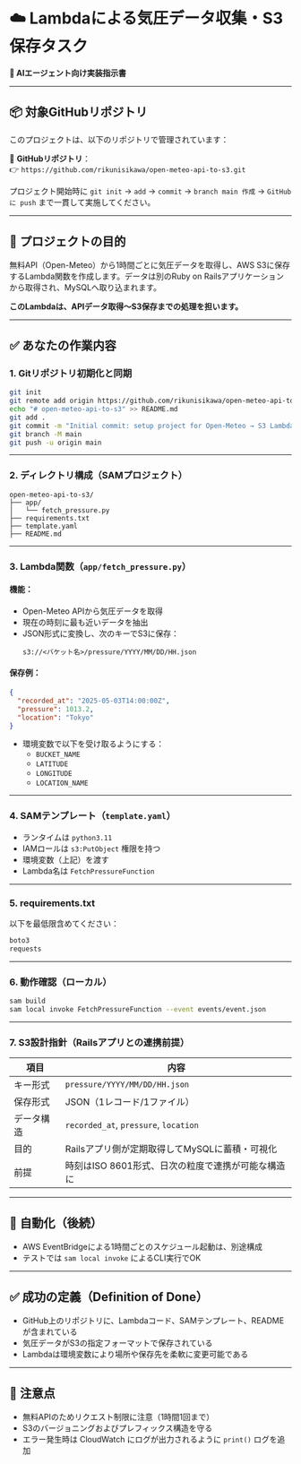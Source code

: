# ☁️ Lambdaによる気圧データ収集・S3保存タスク  
**🧠 AIエージェント向け実装指示書**

---

## 📦 対象GitHubリポジトリ

このプロジェクトは、以下のリポジトリで管理されています：

🔗 **GitHubリポジトリ**：  
👉 `https://github.com/rikunisikawa/open-meteo-api-to-s3.git`

プロジェクト開始時に `git init` → `add` → `commit` → `branch main 作成` → `GitHub に push` まで一貫して実施してください。

---

## 🎯 プロジェクトの目的

無料API（Open-Meteo）から1時間ごとに気圧データを取得し、AWS S3に保存するLambda関数を作成します。データは別のRuby on Railsアプリケーションから取得され、MySQLへ取り込まれます。

**このLambdaは、APIデータ取得〜S3保存までの処理を担います。**

---

## ✅ あなたの作業内容

### 1. Gitリポジトリ初期化と同期

```bash
git init
git remote add origin https://github.com/rikunisikawa/open-meteo-api-to-s3.git
echo "# open-meteo-api-to-s3" >> README.md
git add .
git commit -m "Initial commit: setup project for Open-Meteo → S3 Lambda"
git branch -M main
git push -u origin main
```

---

### 2. ディレクトリ構成（SAMプロジェクト）

```
open-meteo-api-to-s3/
├── app/
│   └── fetch_pressure.py
├── requirements.txt
├── template.yaml
├── README.md
```

---

### 3. Lambda関数（`app/fetch_pressure.py`）

#### 機能：
- Open-Meteo APIから気圧データを取得
- 現在の時刻に最も近いデータを抽出
- JSON形式に変換し、次のキーでS3に保存：
  ```
  s3://<バケット名>/pressure/YYYY/MM/DD/HH.json
  ```

#### 保存例：

```json
{
  "recorded_at": "2025-05-03T14:00:00Z",
  "pressure": 1013.2,
  "location": "Tokyo"
}
```

- 環境変数で以下を受け取るようにする：
  - `BUCKET_NAME`
  - `LATITUDE`
  - `LONGITUDE`
  - `LOCATION_NAME`

---

### 4. SAMテンプレート（`template.yaml`）

- ランタイムは `python3.11`
- IAMロールは `s3:PutObject` 権限を持つ
- 環境変数（上記）を渡す
- Lambda名は `FetchPressureFunction`

---

### 5. requirements.txt

以下を最低限含めてください：

```txt
boto3
requests
```

---

### 6. 動作確認（ローカル）

```bash
sam build
sam local invoke FetchPressureFunction --event events/event.json
```

---

### 7. S3設計指針（Railsアプリとの連携前提）

| 項目 | 内容 |
|------|------|
| キー形式 | `pressure/YYYY/MM/DD/HH.json` |
| 保存形式 | JSON（1レコード/1ファイル） |
| データ構造 | `recorded_at`, `pressure`, `location` |
| 目的 | Railsアプリ側が定期取得してMySQLに蓄積・可視化 |
| 前提 | 時刻はISO 8601形式、日次の粒度で連携が可能な構造に |

---

## 🔄 自動化（後続）

- AWS EventBridgeによる1時間ごとのスケジュール起動は、別途構成
- テストでは `sam local invoke` によるCLI実行でOK

---

## ✅ 成功の定義（Definition of Done）

- GitHub上のリポジトリに、Lambdaコード、SAMテンプレート、READMEが含まれている  
- 気圧データがS3の指定フォーマットで保存されている  
- Lambdaは環境変数により場所や保存先を柔軟に変更可能である

---

## 📝 注意点

- 無料APIのためリクエスト制限に注意（1時間1回まで）
- S3のバージョニングおよびプレフィックス構造を守る
- エラー発生時は CloudWatch にログが出力されるように `print()` ログを追加
